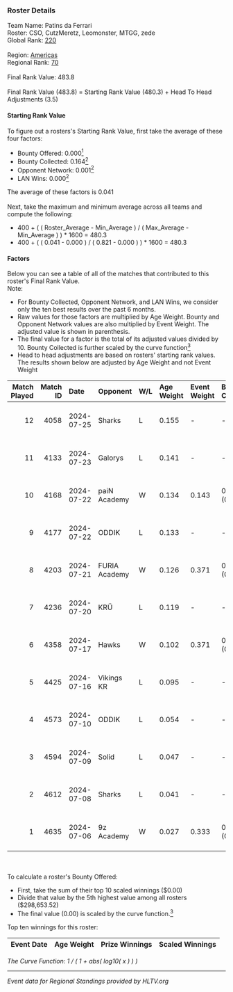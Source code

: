 ### Roster Details<br />
Team Name: Patins da Ferrari<br />
Roster: CSO, CutzMeretz, Leomonster, MTGG, zede<br />
Global Rank: [220](../../standings_global_2024_12_31.md)<br />
<br />
Region: [Americas]( ../../standings_americas_2024_12_31.md)<br />
Regional Rank: [70]( ../../standings_americas_2024_12_31.md)<br />
<br />
Final Rank Value:  483.8<br />
<br />
Final Rank Value (483.8) = Starting Rank Value (480.3) + Head To Head Adjustments (3.5)<br />

#### Starting Rank Value<br />
To figure out a rosters's Starting Rank Value, first take the average of these four factors:<br />
- Bounty Offered: 0.000[<sup>1</sup>](#table2)
- Bounty Collected: 0.164[<sup>2</sup>](#table1)
- Opponent Network: 0.001[<sup>2</sup>](#table1)
- LAN Wins: 0.000[<sup>2</sup>](#table1)

The average of these factors is 0.041<br />
<br />
Next, take the maximum and minimum average across all teams and compute the following:<br />
- 400 + ( ( Roster_Average - Min_Average ) / ( Max_Average - Min_Average ) ) * 1600 = 480.3
- 400 + ( ( 0.041 - 0.000 ) / ( 0.821 - 0.000 ) ) * 1600 = 480.3


#### Factors<br />
Below you can see a table of all of the matches that contributed to this roster's Final Rank Value.<br />
Note:<br />

- For Bounty Collected, Opponent Network, and LAN Wins, we consider only the ten best results over the past 6 months.
- Raw values for those factors are multiplied by Age Weight. Bounty and Opponent Network values are also multiplied by Event Weight. The adjusted value is shown in parenthesis.
- The final value for a factor is the total of its adjusted values divided by 10. Bounty Collected is further scaled by the curve function[<sup>3</sup>](#curveFunction)
- Head to head adjustments are based on rosters' starting rank values. The results shown below are adjusted by Age Weight and not Event Weight
<span id="table1"></span><br />


| Match Played | Match ID | Date       | Opponent      | W/L | Age Weight | Event Weight | Bounty Collected | Opponent Network | LAN Wins  | H2H Adj. | Roster                                  |
| -: | -: | :- | :- | :- | :- | :- | :- | :- | :- | -: | :- |
|           12 |     4058 | 2024-07-25 | Sharks        | L   | 0.155      | -            | -                | -                | -         |    -0.08 | CSO, CutzMeretz, Leomonster, MTGG, zede |
|           11 |     4133 | 2024-07-23 | Galorys       | L   | 0.141      | -            | -                | -                | -         |    -1.05 | CSO, CutzMeretz, Leomonster, MTGG, zede |
|           10 |     4168 | 2024-07-22 | paiN Academy  | W   | 0.134      | 0.143        | 0.000 (0.000)    | 0.117 (0.002)    | 0 (0.000) |     1.65 | CSO, CutzMeretz, Leomonster, MTGG, zede |
|            9 |     4177 | 2024-07-22 | ODDIK         | L   | 0.133      | -            | -                | -                | -         |    -0.27 | CSO, CutzMeretz, Leomonster, MTGG, zede |
|            8 |     4203 | 2024-07-21 | FURIA Academy | W   | 0.126      | 0.371        | 0.000 (0.000)    | 0.007 (0.000)    | 0 (0.000) |     1.98 | CSO, CutzMeretz, Leomonster, MTGG, zede |
|            7 |     4236 | 2024-07-20 | KRÜ           | L   | 0.119      | -            | -                | -                | -         |    -0.57 | CSO, CutzMeretz, Leomonster, MTGG, zede |
|            6 |     4358 | 2024-07-17 | Hawks         | W   | 0.102      | 0.371        | 0.002 (0.000)    | 0.011 (0.000)    | 0 (0.000) |     2.27 | CSO, CutzMeretz, Leomonster, MTGG, zede |
|            5 |     4425 | 2024-07-16 | Vikings KR    | L   | 0.095      | -            | -                | -                | -         |    -0.65 | CSO, CutzMeretz, Leomonster, MTGG, zede |
|            4 |     4573 | 2024-07-10 | ODDIK         | L   | 0.054      | -            | -                | -                | -         |    -0.11 | bsd, CSO, CutzMeretz, Leomonster, zede  |
|            3 |     4594 | 2024-07-09 | Solid         | L   | 0.047      | -            | -                | -                | -         |    -0.14 | bsd, CSO, CutzMeretz, Leomonster, zede  |
|            2 |     4612 | 2024-07-08 | Sharks        | L   | 0.041      | -            | -                | -                | -         |    -0.02 | bsd, CSO, CutzMeretz, Leomonster, zede  |
|            1 |     4635 | 2024-07-06 | 9z Academy    | W   | 0.027      | 0.333        | 0.000 (0.000)    | 0.253 (0.002)    | 0 (0.000) |     0.48 | bsd, CSO, CutzMeretz, Leomonster, zede  |

<br />
<span id="table2"></span><br />
To calculate a roster's Bounty Offered:<br />

- First, take the sum of their top 10 scaled winnings ($0.00)
- Divide that value by the 5th highest value among all rosters ($298,653.52)
- The final value (0.00) is scaled by the curve function.[<sup>3</sup>](#curveFunction)

Top ten winnings for this roster:<br />

| Event Date | Age Weight | Prize Winnings | Scaled Winnings |
| :- | -: | :- | :- |


<span id="curveFunction"></span>_The Curve Function: 1 / ( 1 + abs( log10( x ) ) )_<br />

---
_Event data for Regional Standings provided by HLTV.org_<br />
